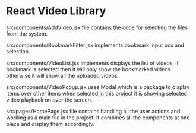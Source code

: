 # React Video Library
src/components/AddVideo.jsx file contains the code for selecting the files from the system.

src/components/BookmarkFilter.jsx implements bookmark input box and selection.

src/components/VideoList.jsx implements displays the list of videos, if bookmark is selected then it will only show the bookmarked videos otherwise it will show all the uploaded videos.

src/components/VideoPopup.jsx uses Modal which is a package to display items over other items when selected,in this project it is showing selected video playback on over the screen.

src/pages/HomePage.jsx file contains handling all the user actions and working as a main file in the project. It combines all the components at one place and display them accordingly.
